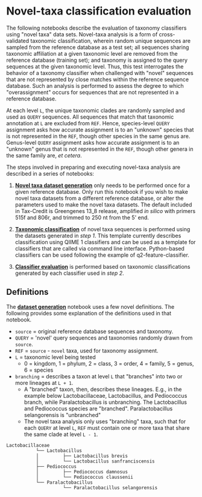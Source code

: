 # Novel-taxa classification evaluation

The following notebooks describe the evaluation of taxonomy classifiers using "novel taxa" data sets. Novel-taxa analysis is a form of cross-validated taxonomic classification, wherein random unique sequences are sampled from the reference database as a test set; all sequences sharing taxonomic affiliation at a given taxonomic level are removed from the reference database (training set); and taxonomy is assigned to the query sequences at the given taxonomic level. Thus, this test interrogates the behavior of a taxonomy classifier when challenged with "novel" sequences that are not represented by close matches within the reference sequence database. Such an analysis is performed to assess the degree to which "overassignment" occurs for sequences that are not represented in a reference database.

At each level ``L``, the unique taxonomic clades are randomly sampled and used as ``QUERY`` sequences. All sequences that match that taxonomic annotation at ``L`` are excluded from ``REF``. Hence, species-level ``QUERY`` assignment asks how accurate assignment is to an "unknown" species that is not represented in the ``REF``, though other species in the same genus are. Genus-level ``QUERY`` assignment asks how accurate assignment is to an "unknown" genus that is not represented in the ``REF``, though other genera in the same family are, *et cetera*.

The steps involved in preparing and executing novel-taxa analysis are described in a series of notebooks:

1) **[Novel taxa dataset generation](./novel-taxa-database-generation.ipynb)** only needs to be performed once for a given reference database. Only run this notebook if you wish to make novel taxa datasets from a different reference database, or alter the parameters used to make the novel taxa datasets. The default included in Tax-Credit is Greengenes 13\_8 release, amplified *in silico* with primers 515f and 806r, and trimmed to 250 nt from the 5' end.

2) **[Taxonomic classification](./generate-tax-assignments-novel-taxa.ipynb)** of novel taxa sequences is performed using the datasets generated in *step 1*. This template currently describes classification using QIIME 1 classifiers and can be used as a template for classifiers that are called via command line interface. Python-based classifiers can be used following the example of q2-feature-classifier.

3) **[Classifier evaluation](./novel-taxa-evaluate-classification.ipynb)** is performed based on taxonomic classifications generated by each classifier used in *step 2*. 


## Definitions
The **[dataset generation](./novel-taxa-database-generation.ipynb)** notebook uses a few novel definitions. The following provides some explanation of the definitions used in that notebook.

* ``source`` = original reference database sequences and taxonomy.
* ``QUERY`` = 'novel' query sequences and taxonomies randomly drawn from ``source``. 
* ``REF`` = ``source`` - ``novel`` taxa, used for taxonomy assignment.
* ``L`` = taxonomic level being tested
    * 0 = kingdom, 1 = phylum, 2 = class, 3 = order, 4 = family, 5 = genus, 6 = species
* ``branching`` = describes a taxon at level ``L`` that "branches" into two or more lineages at ``L + 1``. 
    * A "branched" taxon, then, describes these lineages. E.g., in the example below Lactobacillaceae, Lactobacillus, and Pediococcus branch, while Paralactobacillus is unbranching. The Lactobacillus and Pediococcus species are "branched". Paralactobacillus selangorensis is "unbranched"
    * The novel taxa analysis only uses "branching" taxa, such that for each ``QUERY`` at level ``L``, ``REF`` must contain one or more taxa that share the same clade at level ``L - 1``.

```
Lactobacillaceae
           └── Lactobacillus
           │         ├── Lactobacillus brevis
           │         └── Lactobacillus sanfranciscensis
           ├── Pediococcus
           │         ├── Pediococcus damnosus
           │         └── Pediococcus claussenii
           └── Paralactobacillus
                     └── Paralactobacillus selangorensis
```
